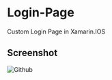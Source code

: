 # Login-Page
Custom Login Page in Xamarin.IOS 

## Screenshot

![Github](https://user-images.githubusercontent.com/23447891/54117576-20fe8b00-4417-11e9-87e9-090d9009c162.jpg)


